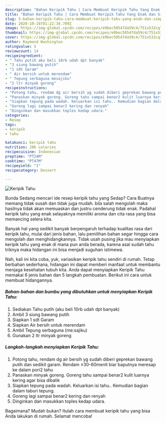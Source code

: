 ```yaml
---
description: "Bahan Keripik Tahu | Cara Membuat Keripik Tahu Yang Enak dan Simpel"
title: "Bahan Keripik Tahu | Cara Membuat Keripik Tahu Yang Enak dan Simpel"
slug: 5-bahan-keripik-tahu-cara-membuat-keripik-tahu-yang-enak-dan-simpel
date: 2020-10-16T01:22:34.709Z
image: https://img-global.cpcdn.com/recipes/e9bec50547da59c4/751x532cq70/keripik-tahu-foto-resep-utama.jpg
thumbnail: https://img-global.cpcdn.com/recipes/e9bec50547da59c4/751x532cq70/keripik-tahu-foto-resep-utama.jpg
cover: https://img-global.cpcdn.com/recipes/e9bec50547da59c4/751x532cq70/keripik-tahu-foto-resep-utama.jpg
author: Raymond Washington
ratingvalue: 5
reviewcount: 14
recipeingredient:
- " Tahu putih aku beli 10rb udah dpt banyak"
- "3 siung bawang putih"
- "1 sdt Garam"
- " Air bersih untuk merendam"
- " Tepung serbaguna mesajiku"
- "2 ltr minyak goreng"
recipeinstructions:
- "Potong tahu, rendam dg air bersih yg sudah diberi geprekan bawang putih dan sedikit garam. Rendam ±30-60menit biar baputnya meresap ke dalam pori2 tahu"
- "Panaskan minyak goreng. Goreng tahu sampai benar2 kulit luarnya kering agar bisa dibalik"
- "Siapkan tepung pada wadah. Keluarkan isi tahu.. Kemudian bagian dalam taburi tepung."
- "Goreng lagi sampai benar2 kering dan renyah"
- "Dinginkan dan masukkan toples kedap udara."
categories:
- Resep
tags:
- keripik
- tahu

katakunci: keripik tahu 
nutrition: 286 calories
recipecuisine: Indonesian
preptime: "PT24M"
cooktime: "PT47M"
recipeyield: "1"
recipecategory: Dessert

---
```



![Keripik Tahu](https://img-global.cpcdn.com/recipes/e9bec50547da59c4/751x532cq70/keripik-tahu-foto-resep-utama.jpg)

Bunda Sedang mencari ide resep keripik tahu yang Sedap? Cara Buatnya memang tidak susah dan tidak juga mudah. bila salah mengolah maka hasilnya tidak akan memuaskan dan justru cenderung tidak enak. Padahal keripik tahu yang enak selayaknya memiliki aroma dan cita rasa yang bisa memancing selera kita.



Banyak hal yang sedikit banyak berpengaruh terhadap kualitas rasa dari keripik tahu, mulai dari jenis bahan, lalu pemilihan bahan segar hingga cara mengolah dan menghidangkannya. Tidak usah pusing jika mau menyiapkan keripik tahu yang enak di mana pun anda berada, karena asal sudah tahu triknya maka hidangan ini bisa menjadi suguhan istimewa.


Nah, kali ini kita coba, yuk, variasikan keripik tahu sendiri di rumah. Tetap berbahan sederhana, hidangan ini dapat memberi manfaat untuk membantu menjaga kesehatan tubuh kita. Anda dapat menyiapkan Keripik Tahu memakai 6 jenis bahan dan 5 langkah pembuatan. Berikut ini cara untuk membuat hidangannya.

<!--inarticleads1-->

##### Bahan-bahan dan bumbu yang dibutuhkan untuk menyiapkan Keripik Tahu:

1. Sediakan  Tahu putih (aku beli 10rb udah dpt banyak)
1. Ambil 3 siung bawang putih
1. Siapkan 1 sdt Garam
1. Siapkan  Air bersih untuk merendam
1. Ambil  Tepung serbaguna (me:sajiku)
1. Gunakan 2 ltr minyak goreng




<!--inarticleads2-->

##### Langkah-langkah menyiapkan Keripik Tahu:

1. Potong tahu, rendam dg air bersih yg sudah diberi geprekan bawang putih dan sedikit garam. Rendam ±30-60menit biar baputnya meresap ke dalam pori2 tahu
1. Panaskan minyak goreng. Goreng tahu sampai benar2 kulit luarnya kering agar bisa dibalik
1. Siapkan tepung pada wadah. Keluarkan isi tahu.. Kemudian bagian dalam taburi tepung.
1. Goreng lagi sampai benar2 kering dan renyah
1. Dinginkan dan masukkan toples kedap udara.




Bagaimana? Mudah bukan? Itulah cara membuat keripik tahu yang bisa Anda lakukan di rumah. Selamat mencoba!
